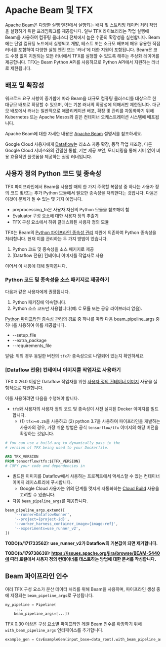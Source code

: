 # Apache Beam 및 TFX

[Apache Beam](https://beam.apache.org/)은 다양한 실행 엔진에서 실행되는 배치 및 스트리밍 데이터 처리 작업을 실행하기 위한 프레임워크를 제공합니다. 일부 TFX 라이브러리는 작업 실행에 Beam을 사용하여 컴퓨팅 클러스터 전체에서 높은 수준의 확장성을 실현합니다. Beam에는 단일 컴퓨팅 노드에서 실행되고 개발, 테스트 또는 소규모 배포에 매우 유용한 직접 러너를 포함하여 다양한 실행 엔진 또는 '러너'에 대한 지원이 포함됩니다. Beam은 코드 수정 없이 지원되는 모든 러너에서 TFX를 실행할 수 있도록 해주는 추상화 레이어를 제공합니다. TFX는 Beam Python API를 사용하므로 Python API에서 지원하는 러너로 제한됩니다.

## 배포 및 확장성

워크로드 요구 사항이 증가함에 따라 Beam을 대규모 컴퓨팅 클러스터를 대상으로 한 대규모 배포로 확장할 수 있으며, 이는 기본 러너의 확장성에 의해서만 제한됩니다. 대규모 배포에서 러너는 일반적으로 애플리케이션 배포, 확장 및 관리를 자동화하기 위해 Kubernetes 또는 Apache Mesos와 같은 컨테이너 오케스트레이션 시스템에 배포됩니다.

Apache Beam에 대한 자세한 내용은 [Apache Beam](https://beam.apache.org/) 설명서를 참조하세요.

Google Cloud 사용자에게 [Dataflow](https://cloud.google.com/dataflow)는 리소스 자동 확장, 동적 작업 재조정, 다른 Google Cloud 서비스와의 긴밀한 통합, 기본 제공 보안, 모니터링을 통해 서버 없이 비용 효율적인 플랫폼을 제공하는 권장 러너입니다.

## 사용자 정의 Python 코드 및 종속성

TFX 파이프라인에서 Beam을 사용할 때의 한 가지 주목할 복잡성 중 하나는 사용자 정의 코드 및/또는 추가 Python 모듈에서 필요한 종속성을 처리한다는 것입니다. 다음은 이것이 문제가 될 수 있는 몇 가지 예입니다.

- preprocessing_fn은 사용자 자신의 Python 모듈을 참조해야 함
- Evaluator 구성 요소에 대한 사용자 정의 추출기
- TFX 구성 요소에서 하위 클래스화된 사용자 정의 모듈

TFX는 Beam의 [Python 파이프라인 종속성 관리](https://beam.apache.org/documentation/sdks/python-pipeline-dependencies/) 지원에 의존하여 Python 종속성을 처리합니다. 현재 이를 관리하는 두 가지 방법이 있습니다.

1. Python 코드 및 종속성을 소스 패키지로 제공
2. [Dataflow 전용] 컨테이너 이미지를 작업자로 사용

이어서 이 내용에 대해 알아봅니다.

### Python 코드 및 종속성을 소스 패키지로 제공하기

다음과 같은 사용자에게 권장됩니다.

1. Python 패키징에 익숙합니다.
2. Python 소스 코드만 사용합니다(예: C 모듈 또는 공유 라이브러리 없음).

[Python 파이프라인 종속성 관리](https://beam.apache.org/documentation/sdks/python-pipeline-dependencies/)의 경로 중 하나를 따라 다음 beam_pipeline_args 중 하나를 사용하여 이를 제공합니다.

- --setup_file
- --extra_package
- --requirements_file

알림: 위의 경우 동일한 버전의 `tfx`가 종속성으로 나열되어 있는지 확인하세요.

### [Dataflow 전용] 컨테이너 이미지를 작업자로 사용하기

TFX 0.26.0 이상은 Dataflow 작업자를 위한 [사용자 정의 컨테이너 이미지](https://beam.apache.org/documentation/runtime/environments/#customizing-container-images) 사용을 실험적으로 지원합니다.

이를 사용하려면 다음을 수행해야 합니다.

- `tfx`와 사용자의 사용자 정의 코드 및 종속성이 사전 설치된 Docker 이미지를 빌드합니다.
    - (1) `tfx>=0.26`을 사용하고 (2) python 3.7을 사용하여 파이프라인을 개발하는 사용자의 경우, 가장 쉬운 방법은 공식 `tensorflow/tfx` 이미지의 해당 버전을 확장하는 것입니다.

```Dockerfile
# You can use a build-arg to dynamically pass in the
# version of TFX being used to your Dockerfile.

ARG TFX_VERSION
FROM tensorflow/tfx:${TFX_VERSION}
# COPY your code and dependencies in
```

- 빌드된 이미지를 Dataflow에서 사용하는 프로젝트에서 액세스할 수 있는 컨테이너 이미지 레지스트리에 푸시합니다.
    - Google Cloud 사용자는 위의 단계를 멋지게 자동화하는 [Cloud Build](https://cloud.google.com/cloud-build/docs/quickstart-build) 사용을 고려할 수 있습니다.
- 다음 `beam_pipeline_args`를 제공합니다.

```python
beam_pipeline_args.extend([
    '--runner=DataflowRunner',
    '--project={project-id}',
    '--worker_harness_container_image={image-ref}',
    '--experiments=use_runner_v2',
])
```

**TODO(b/171733562): use_runner_v2가 Dataflow의 기본값이 되면 제거합니다.**

**TODO(b/179738639): https://issues.apache.org/jira/browse/BEAM-5440에 따라 로컬에서 사용자 정의 컨테이너를 테스트하는 방법에 대한 문서를 작성합니다.**

## Beam 파이프라인 인수

여러 TFX 구성 요소가 분산 데이터 처리를 위해 Beam을 사용하며, 파이프라인 생성 중에 지정되는 `beam_pipeline_args`로 구성됩니다.

```python
my_pipeline = Pipeline(
    ...,
    beam_pipeline_args=[...])
```

TFX 0.30 이상은 구성 요소별 파이프라인 레벨 Beam 인수를 확장하기 위해 `with_beam_pipeline_args` 인터페이스를 추가합니다.

```python
example_gen = CsvExampleGen(input_base=data_root).with_beam_pipeline_args([...])
```
